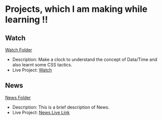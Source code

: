 # Projects, which I am making while learning !!


## Watch
[Watch Folder](./Watch)
- Description: Make a clock to understand the concept of Data/Time and also learnt some CSS tactics.
- Live Project: <a href="https://100-days-full-stack.vercel.app/" target="_blank">Watch</a>

## News
[News Folder](./news-site)
- Description: This is a brief description of News.
- Live Project: <a href="URL_FOR_PROJECT_A_LIVE" target="_blank">News Live Link</a>

